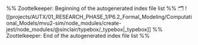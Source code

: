 %% Zoottelkeeper: Beginning of the autogenerated index file list  %%
🗂️ ![[projects/AUTX/01_RESEARCH_PHASE_1/P6.2_Formal_Modeling/Computational_Models/mvu2-sim/node_modules/create-jest/node_modules/@sinclair/typebox/_typebox|_typebox]]
%% Zoottelkeeper: End of the autogenerated index file list  %%
